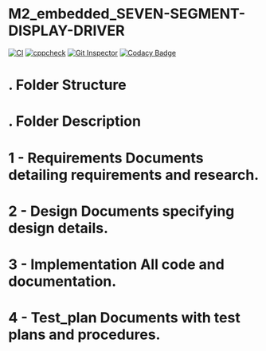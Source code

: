 # M2_embedded_SEVEN-SEGMENT-DISPLAY-DRIVER
[![CI](https://github.com/sridi17/M2_embedded_seven-segment-display-driver/actions/workflows/main.yml/badge.svg)](https://github.com/sridi17/M2_embedded_seven-segment-display-driver/actions/workflows/main.yml)
[![cppcheck](https://github.com/sridi17/M2_embedded_seven-segment-display-driver/actions/workflows/cppcheck.yml/badge.svg)](https://github.com/sridi17/M2_embedded_seven-segment-display-driver/actions/workflows/cppcheck.yml)
[![Git Inspector](https://github.com/sridi17/M2_embedded_seven-segment-display-driver/actions/workflows/Git_Inspector.yml/badge.svg)](https://github.com/sridi17/M2_embedded_seven-segment-display-driver/actions/workflows/Git_Inspector.yml)
[![Codacy Badge](https://app.codacy.com/project/badge/Grade/c2eb962fa75046dfb1d7f844ca8edc74)](https://www.codacy.com/gh/sridi17/M2_embedded_seven-segment-display-driver/dashboard?utm_source=github.com&amp;utm_medium=referral&amp;utm_content=sridi17/M2_embedded_seven-segment-display-driver&amp;utm_campaign=Badge_Grade)





# . Folder Structure #
# . Folder Description #
# 1 - Requirements Documents detailing requirements and research. #
# 2 - Design Documents specifying design details. #
# 3 - Implementation All code and documentation. #
# 4 - Test_plan Documents with test plans and procedures. #


